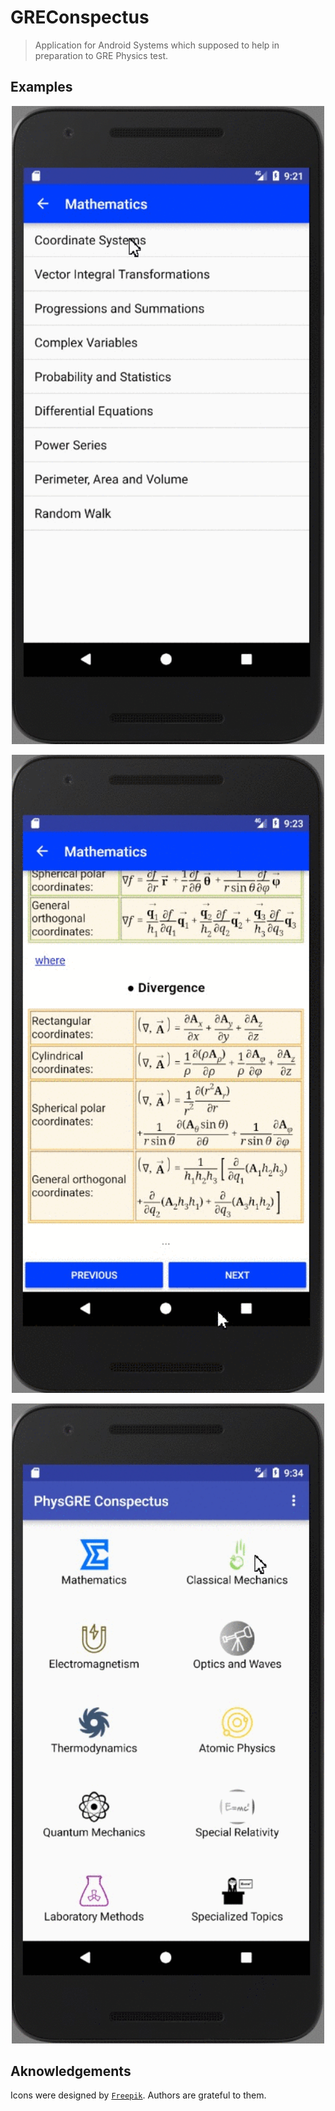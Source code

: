 # GREConspectus

> Application for Android Systems which supposed to help in preparation to GRE Physics test.

## Examples

<p align="center">
  <img src="/example_GIFs/math1.gif?raw=true" width="500px">
</p>

<p align="center">
  <img src="/example_GIFs/math2.gif?raw=true" width="500px">
</p>

<p align="center">
  <img src="/example_GIFs/mechanics.gif?raw=true" width="500px"/>
</p>

## Aknowledgements

Icons were designed by <a href="https://www.freepik.com/" target="_blank">`Freepik`</a>. Authors are grateful to them.

